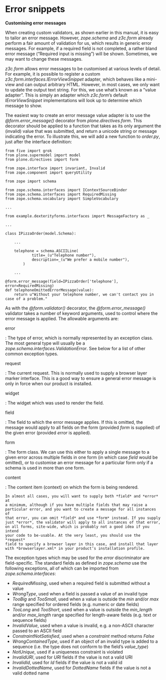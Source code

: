 # Error snippets

**Customising error messages**

When creating custom validators, as shown earlier in this manual, it is
easy to tailor an error message. However, *zope.schema* and *z3c.form*
already perform a fair amount of validation for us, which results in
generic error messages. For example, if a required field is not
completed, a rather bland error message (“Required input is missing”)
will be shown. Sometimes, we may want to change these messages.

*z3c.form* allows error messages to be customised at various levels of
detail. For example, it is possible to register a
custom *z3c.form.interfaces.IErrorViewSnippet* adapter, which behaves
like a mini-view and can output arbitrary HTML. However, in most cases,
we only want to update the output text string. For this, we use what’s
known as a “value adapter”. This is simply an adapter which *z3c.form*’s
default *IErrorViewSnippet* implementations will look up to determine
which message to show.

The easiest way to create an error message value adapter is to use the
*@form.error_message()* decorator from *plone.directives.form*. This
decorator should be applied to a function that takes as its only
argument the (invalid) value that was submitted, and return a unicode
string or message indicating the error. To illustrate this, we will add
a new function to *order.py*, just after the interface definition:

```
from five import grok
from plone.supermodel import model
from plone.directives import form

from zope.interface import invariant, Invalid
from zope.component import queryUtility

from zope import schema

from zope.schema.interfaces import IContextSourceBinder
from zope.schema.interfaces import RequiredMissing
from zope.schema.vocabulary import SimpleVocabulary

...

from example.dexterityforms.interfaces import MessageFactory as _

...

class IPizzaOrder(model.Schema):

    ...

    telephone = schema.ASCIILine(
            title=_(u"Telephone number"),
            description=_(u"We prefer a mobile number"),
        )

    ...

@form.error_message(field=IPizzaOrder['telephone'], error=RequiredMissing)
def telephoneOmittedErrorMessage(value):
    return u"Without your telephone number, we can't contact you in case of a problem."
```

As with the *@form.validator()* decorator, the *@form.error_message()*
validator takes a number of keyword arguments, used to control where the
error message is applied. The allowable arguments are:

error

: The type of error, which is normally represented by an exception
  class. The most general type will usually be a
  *zope.schema.interfaces.ValidationError*. See below for a list of
  other common exception types.

request

: The current request. This is normally used to supply a browser layer
  marker interface. This is a good way to ensure a general error
  message is only in force when our product is installed.

widget

: The widget which was used to render the field.

field

: The field to which the error message applies. If this is omitted,
  the message would apply to all fields on the form (provided *form*
  is supplied) of the given error (provided *error* is applied).

form

: The form class. We can use this either to apply a single message to
  a given error across multiple fields in one form (in which case
  *field* would be omitted), or to customise an error message for a
  particular form only if a schema is used in more than one form.

content

: The content item (context) on which the form is being rendered.

```{note}
In almost all cases, you will want to supply both *field* and *error* at
a minimum, although if you have multiple fields that may raise a
particular error, and you want to create a message for all instances of
that error, you can omit *field* and use *form* instead. If you supply
just *error*, the validator will apply to all instances of that error,
on all forms, site-wide, which is probably not a good idea if you intend
your code to be-usable. At the very least, you should use the *request*
field to specify a browser layer in this case, and install that layer
with *browserlayer.xml* in your product’s installation profile.
```

The exception types which may be used for the *error* discriminator are
field-specific. The standard fields as defined in *zope.schema* use the
following exceptions, all of which can be imported from
*zope.schema.interfaces*:

- *RequiredMissing*, used when a required field is submitted without a
  value
- *WrongType*, used when a field is passed a value of an invalid type
- *TooBig* and *TooSmall*, used when a value is outside the *min*
  and/or *max* range specified for ordered fields (e.g. numeric or date
  fields)
- *TooLong* and *TooShort*, used when a value is outside the
  *min_length* and/or *max_length* range specified for length-aware
  fields (e.g. text or sequence fields)
- *InvalidValue*, used when a value is invalid, e.g. a non-ASCII
  character passed to an ASCII field
- *ConstraintNotSatisfied*, used when a *constraint* method returns
  *False*
- *WrongContainedType*, used if an object of an invalid type is added
  to a sequence (i.e. the type does not conform to the field’s
  *value_type*)
- *NotUnique*, used if a uniqueness constraint is violated
- *InvalidURI*, used for *URI* fields if the value is not a valid URI
- *InvalidId*, used for *Id* fields if the value is not a valid id
- *InvalidDottedName*, used for *DottedName* fields if the value is not
  a valid dotted name
